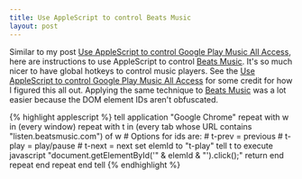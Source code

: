 ```yaml
---
title: Use AppleScript to control Beats Music
layout: post
---
```


Similar to my post [Use AppleScript to control Google Play Music All Access](/2013/10/12/google-play-music-all-access-applescript.html), here are instructions to use AppleScript to control [Beats Music](https://beatsmusic.com/).  It's so much nicer to have global hotkeys to control music players.  See the [Use AppleScript to control Google Play Music All Access](/2013/10/12/google-play-music-all-access-applescript.html) for some credit for how I figured this all out.  Applying the same technique to [Beats Music](https://beatsmusic.com/) was a lot easier because the DOM element IDs aren't obfuscated.

{% highlight applescript %}
tell application "Google Chrome"
  repeat with w in (every window)
    repeat with t in (every tab whose URL contains "listen.beatsmusic.com") of w
      # Options for ids are:
      # t-prev = previous
      # t-play = play/pause
      # t-next = next
      set elemId to "t-play"
      tell t to execute javascript "document.getElementById('" & elemId & "').click();"
      return
    end repeat
  end repeat
end tell
{% endhighlight %}
